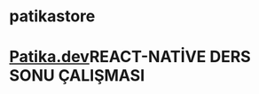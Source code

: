 # patikastore

<h1><a href="https://www.patika.dev/">Patika.dev</a>REACT-NATİVE DERS SONU ÇALIŞMASI</h1>
